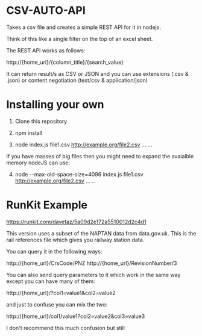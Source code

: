 # CSV-AUTO-API

Takes a csv file and creates a simple REST API for it in nodejs.

Think of this like a single filter on the top of an excel sheet.

The REST API works as follows:

http://{home_url}/{column_title}/{search_value}

It can return result/s as CSV or JSON and you can use extensions (.csv & .json) or content negotiation (text/csv & application/json)

# Installing your own

1) Clone this repository

2) npm install 

3) node index.js file1.csv http://example.org/file2.csv ... ... 

If you have masses of big files then you might need to expand the avaialble memory nodeJS can use:

4) node --max-old-space-size=4096 index.js file1.csv http://example.org/file2.csv ... ..

# RunKit Example

https://runkit.com/davetaz/5a09d2e172a5510012d2c4d1

This version uses a subset of the NAPTAN data from data.gov.uk. This is the rail references file which gives you railway station data.

You can query it in the following ways:

http://{home_url}/CrsCode/PNZ
http://{home_url}/RevisionNumber/3

You can also send query parameters to it which work in the same way except you can have many of them: 

http://{home_url}/?col1=value1&col2=value2

and just to confuse you can mix the two:

http://{home_url}/col1/value1?col2=value2&col3=value3

I don't recommend this much confusion but still
